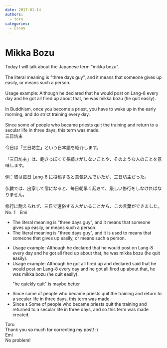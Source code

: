```yaml
---
date: 2017-01-14
authors:
  - toru
categories:
  - Essay
---
```


<h1 id="subject_show">Mikka Bozu</h1>
<div class="date" hidden>Jan 14, 2017 22:43</div>
<div id="post"><div id="body_show_ori">
Today I will talk about the Japanese term "mikka bozu".<br/><br/>The literal meaning is "three days guy", and it means that someone gives up easily, or means such a person.<br/><br/>Usage example: Although he declared that he would post on Lang-8 every day and he got all fired up about that, he was mikka bozu (he quit easily).<br/><br/>In Buddhism, once you become a priest, you have to wake up in the early morning, and do strict training every day.<br/><br/>Since some of people who became priests quit the training and return to a secular life in three days, this term was made.
</div></div>

<!-- more -->

<div id="post_ja"><div id="body_show_mo">
三日坊主<br/><br/>今日は「三日坊主」という日本語を紹介します。<br/><br/>「三日坊主」は、飽きっぽくて長続きがしないことや、そのような人のことを意味します。<br/><br/>例：彼は毎日 Lang-8 に投稿すると意気込んでいたが、三日坊主だった。<br/><br/>仏教では、出家して僧になると、毎日朝早く起きて、厳しい修行をしなければなりません。<br/><br/>修行に耐えられず、三日で還俗する人がいることから、この言葉ができました。
</div></div>
<div id="block"><div class="first_name"> No. 1　<span class="just_name">Emi</span></div><div id="block2">
<ul class="correction_field">
<li class="incorrect">The literal meaning is "three days guy", and it means that someone gives up easily, or means such a person.</li>
<li class="corrected correct">
The literal meaning is "three days guy", and it <span class="f_blue">is used to</span> mean<span class="sline"><span class="f_red">s that</span></span> someone <span class="f_blue">that </span>gives up easily<span class="sline"><span class="f_red">, or means such a person</span></span>.
</li>
</ul>
<ul class="correction_field">
<li class="incorrect">Usage example: Although he declared that he would post on Lang-8 every day and he got all fired up about that, he was mikka bozu (he quit easily).</li>
<li class="corrected correct">
Usage example: Although he<span class="f_blue"> got all fired up and</span> <span class="sline"><span class="f_red">declared</span></span> <span class="f_blue">said </span>that he would post on Lang-8 every day <span class="sline"><span class="f_red">and he got all fired up about that</span></span>, he was mikka bozu (he <span class="f_gray">quit easily</span>).
<p class="correction_comment">"he quickly quit" is maybe better</p>
</li>
</ul>
<ul class="correction_field">
<li class="incorrect">Since some of people who became priests quit the training and return to a secular life in three days, this term was made.</li>
<li class="corrected correct">
<span class="f_red">Since s </span><span class="f_blue">S</span>ome of people who became priests quit the training and return<span class="f_blue">ed</span> to<span class="f_red"><span class="sline"> a </span></span>secular life in three days, <span class="f_blue">and so </span>this term was <span class="sline">made</span><span class="f_blue"> created</span>.
</li>
</ul>
</div><div class="name"><span class="just_name">Toru</span><br>
Thank you so much for correcting my post! :)
</div>
<div class="name"><span class="just_name">Emi</span><br>
No problem!
</div>
</div>

